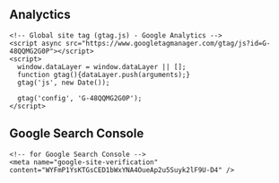 ## Analyctics

    <!-- Global site tag (gtag.js) - Google Analytics -->
    <script async src="https://www.googletagmanager.com/gtag/js?id=G-48QQMG2G0P"></script>
    <script>
      window.dataLayer = window.dataLayer || [];
      function gtag(){dataLayer.push(arguments);}
      gtag('js', new Date());

      gtag('config', 'G-48QQMG2G0P');
    </script>


## Google Search Console

    <!-- for Google Search Console -->
    <meta name="google-site-verification" content="WYFmP1YsKTGsCED1bWxYNA4OueAp2u5Suyk2lF9U-D4" />
